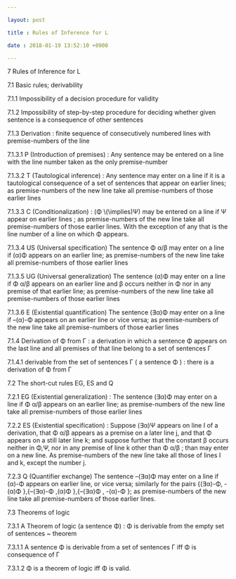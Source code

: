```yaml
---

layout: post

title : Rules of Inference for L

date : 2018-01-19 13:52:10 +0900

---
```


7	Rules of Inference for L

7.1	Basic rules; derivability

7.1.1	Impossibility of a decision procedure for validity

7.1.2	Impossibility of step-by-step procedure for deciding whether given sentence is a consequence of other sentences

7.1.3	Derivation : finite sequence of consecutively numbered lines with premise-numbers of the line

7.1.3.1	P (Introduction of premises) : Any sentence may be entered on a line with the line number taken as the only premise-number

7.1.3.2	T (Tautological inference) : Any sentence may enter on a line if it is a tautological consequence of a set of sentences that appear on earlier lines; as premise-numbers of the new line take all premise-numbers of those earlier lines

7.1.3.3	C (Conditionalization) : (Φ \\(\implies\)Ψ) may be entered on a line if Ψ appear on earlier lines ; as premise-numbers of the new line take all premise-numbers of those earlier lines. With the exception of any that is the line number of a line on which Φ appears.

7.1.3.4	US (Universal specification) The sentence Φ α/β may enter on a line if (α)Φ appears on an earlier line; as premise-numbers of the new line take all premise-numbers of those earlier lines

7.1.3.5	UG (Universal generalization) The sentence (α)Φ may enter on a line if Φ α/β appears on an earlier line and β occurs neither in Φ nor in any premise of that earlier line; as premise-numbers of the new line take all premise-numbers of those earlier lines

7.1.3.6	E (Existential quantification) The sentence (∃α)Φ may enter on a line if –(α)-Φ appears on an earlier line or vice versa; as premise-numbers of the new line take all premise-numbers of those earlier lines

7.1.4	Derivation of Φ from Γ : a derivation in which a sentence Φ appears on the last line and all premises of that line belong to a set of sentences Γ

7.1.4.1	derivable from the set of sentences Γ ( a sentence Φ ) : there is a derivation of Φ from Γ

7.2	The short-cut rules EG, ES and Q

7.2.1	EG (Existential generalization) : The sentence (∃α)Φ may enter on a line if Φ α/β appears on an earlier line; as premise-numbers of the new line take all premise-numbers of those earlier lines

7.2.2	ES (Existential specification) : Suppose (∃α)Ψ appears on line I of a derivation, that Φ α/β appears as a premise on a later line j, and that Φ appears on a still later line k; and suppose further that the constant β occurs neither in Φ,Ψ, nor in any premise of line k other than Φ α/β ; than may enter on a new line. As premise-numbers of the new line take all those of lines I and k, except the number j.

7.2.3	Q (Quantifier exchange) The sentence –(∃α)Φ may enter on a line if (α)-Φ appears on earlier line, or vice versa; similarly for the pairs {(∃α)-Φ, -(α)Φ },{–(∃α)-Φ ,(α)Φ },{–(∃α)Φ , -(α)-Φ }; as premise-numbers of the new line take all premise-numbers of those earlier lines.

7.3	Theorems of logic

7.3.1	A Theorem of logic (a sentence Φ) : Φ is derivable from the empty set of sentences ~ theorem

7.3.1.1	A sentence Φ is derivable from a set of sentences Γ iff Φ is consequence of Γ

7.3.1.2	Φ is a theorem of logic iff Φ is valid.

